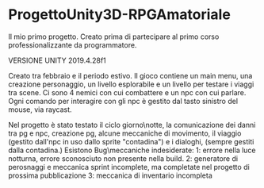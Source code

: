 # ProgettoUnity3D-RPGAmatoriale
 Il mio primo progetto. Creato prima di partecipare al primo corso professionalizzante da programmatore.

VERSIONE UNITY 2019.4.28f1

Creato tra febbraio e il periodo estivo. Il gioco contiene un main menu, una creazione personaggio, un livello esplorabile e un livello per testare i viaggi tra scene. Ci sono 4 nemici con cui combattere e un npc con cui parlare.
Ogni comando per interagire con gli npc è gestito dal tasto sinistro del mouse, via raycast.

Nel progetto è stato testato il ciclo giorno\notte, la comunicazione dei danni tra pg e npc, creazione pg, alcune meccaniche di movimento, il viaggio (gestito dall'npc in uso dallo sprite "contadina") e i dialoghi, (sempre gestiti
dalla contadina.)
Esistono Bug\meccaniche indesiderate:
1: errore nella luce notturna, errore sconosciuto non presente nella build.
2: generatore di perosnaggi e meccanica sprint incomplete, ma completate nel progetto di prossima pubblicazione
3: meccanica di inventario incompleta

